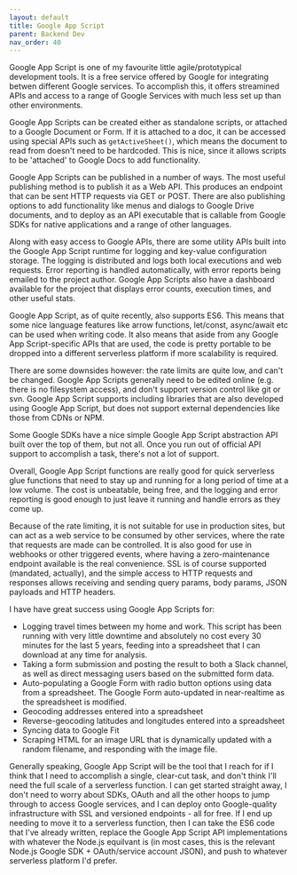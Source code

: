 ```yaml
---
layout: default
title: Google App Script
parent: Backend Dev
nav_order: 40
---
```


Google App Script is one of my favourite little agile/prototypical development
tools. It is a free service offered by Google for integrating betwen different
Google services. To accomplish this, it offers streamined APIs and access to a
range of Google Services with much less set up than other environments. 

Google App Scripts can be created either as standalone scripts, or attached to a
Google Document or Form. If it is attached to a doc, it can be accessed using
special APIs such as `getActiveSheet()`, which means the document to read from
doesn't need to be hardcoded. This is nice, since it allows scripts to be
'attached' to Google Docs to add functionality.

Google App Scripts can be published in a number of ways. The most useful
publishing method is to publish it as a Web API. This produces an endpoint that
can be sent HTTP requests via GET or POST. There are also publishing options to
add functionality like menus and dialogs to Google Drive documents, and to
deploy as an API executable that is callable from Google SDKs for native
applications and a range of other languages.

Along with easy access to Google APIs, there are some utility APIs built into
the Google App Script runtime for logging and key-value configuration storage.
The logging is distributed and logs both local executions and web requests.
Error reporting is handled automatically, with error reports being emailed to
the project author. Google App Scripts also have a dashboard available for the
project that displays error counts, execution times, and other useful stats.

Google App Script, as of quite recently, also supports ES6. This means that some
nice language features like arrow functions, let/const, async/await etc can be
used when writing code. It also means that aside from any Google App
Script-specific APIs that are used, the code is pretty portable to be dropped
into a different serverless platform if more scalability is required.

There are some downsides however: the rate limits are quite low, and can't be
changed. Google App Scripts generally need to be edited online (e.g. there is no
filesystem access), and don't support version control like git or svn. Google
App Script supports including libraries that are also developed using Google App
Script, but does not support external dependencies like those from CDNs or NPM. 

Some Google SDKs have a nice simple Google App Script abstraction API built over
the top of them, but not all. Once you run out of official API support to
accomplish a task, there's not a lot of support. 

Overall, Google App Script functions are really good for quick serverless glue
functions that need to stay up and running for a long period of time at a low
volume. The cost is unbeatable, being free, and the logging and error reporting
is good enough to just leave it running and handle errors as they come up.

Because of the rate limiting, it is not suitable for use in production sites,
but can act as a web service to be consumed by other services, where the rate
that requests are made can be controlled. It is also good for use in webhooks or
other triggered events, where having a zero-maintenance endpoint available is
the real convenience. SSL is of course supported (mandated, actually), and the
simple access to HTTP requests and responses allows receiving and sending query
params, body params, JSON payloads and HTTP headers. 

I have have great success using Google App Scripts for:

* Logging travel times between my home and work. This script has been running
  with very little downtime and absolutely no cost every 30 minutes for the last
  5 years, feeding into a spreadsheet that I can download at any time for
  analysis.
* Taking a form submission and posting the result to both a Slack channel, as
  well as direct messaging users based on the submitted form data.
* Auto-populating a Google Form with radio button options using data from a
  spreadsheet. The Google Form auto-updated in near-realtime as the spreadsheet
  is modified.
* Geocoding addresses entered into a spreadsheet
* Reverse-geocoding latitudes and longitudes entered into a spreadsheet
* Syncing data to Google Fit
* Scraping HTML for an image URL that is dynamically updated with a random
  filename, and responding with the image file.

Generally speaking, Google App Script will be the tool that I reach for if I
think that I need to accomplish a single, clear-cut task, and don't think I'll
need the full scale of a serverless function. I can get started straight away, I
don't need to worry about SDKs, OAuth and all the other hoops to jump through to
access Google services, and I can deploy onto Google-quality infrastructure with
SSL and versioned endpoints - all for free. If I end up needing to move it to a serverless function, then I can take the ES6 code that I've already written, replace the Google App Script API implementations with whatever the Node.js equilvant is (in most cases, this is the relevant Node.js Google SDK + OAuth/service account JSON), and push to whatever serverless platform I'd prefer.